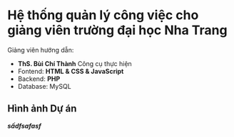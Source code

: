 # Hệ thống quản lý công việc cho giảng viên trường đại học Nha Trang
Giảng viên hướng dẫn:
+ **ThS. Bùi Chí Thành**
Công cụ thực hiện
+ Fontend: **HTML & CSS & JavaScript**
+ Backend: **PHP**
+ Database: MySQL
## Hình ảnh Dự án
***sấdfsafasf***


